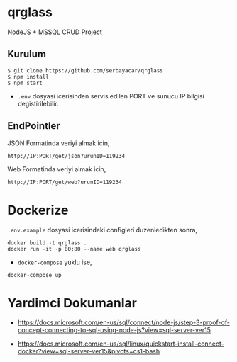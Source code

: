 # qrglass
NodeJS + MSSQL CRUD Project

## Kurulum

```
$ git clone https://github.com/serbayacar/qrglass
$ npm install
$ npm start
```

* `.env` dosyasi icerisinden servis edilen PORT ve sunucu IP bilgisi degistirilebilir.  

## EndPointler  

JSON Formatinda veriyi almak icin,

```
http://IP:PORT/get/json?urunID=119234
```

Web Formatinda veriyi almak icin,

```
http://IP:PORT/get/web?urunID=119234
```

# Dockerize 

`.env.example` dosyasi icerisindeki configleri duzenledikten sonra,

```
docker build -t qrglass .
docker run -it -p 80:80 --name web qrglass
```

* `docker-compose` yuklu ise,

```
docker-compose up
```


# Yardimci Dokumanlar

* https://docs.microsoft.com/en-us/sql/connect/node-js/step-3-proof-of-concept-connecting-to-sql-using-node-js?view=sql-server-ver15

* https://docs.microsoft.com/en-us/sql/linux/quickstart-install-connect-docker?view=sql-server-ver15&pivots=cs1-bash